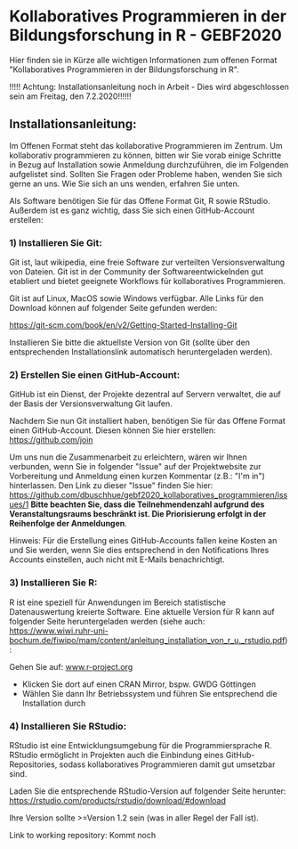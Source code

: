 # Kollaboratives Programmieren in der Bildungsforschung in R - GEBF2020
 Hier finden sie in Kürze alle wichtigen Informationen zum offenen Format "Kollaboratives Programmieren in der Bildungsforschung in R".


!!!!! Achtung: Installationsanleitung noch in Arbeit - Dies wird abgeschlossen sein am Freitag, den 7.2.2020!!!!!!


## Installationsanleitung:

Im Offenen Format steht das kollaborative Programmieren im Zentrum. Um kollaborativ programmieren zu können, bitten wir Sie vorab einige Schritte in Bezug auf Installation sowie Anmeldung durchzuführen, die im Folgenden aufgelistet sind. Sollten Sie Fragen oder Probleme haben, wenden Sie sich gerne an uns. Wie Sie sich an uns wenden, erfahren Sie unten.

Als Software benötigen Sie für das Offene Format Git, R sowie RStudio. Außerdem ist es ganz wichtig, dass Sie sich einen GitHub-Account erstellen:

### 1) Installieren Sie Git:

Git ist, laut wikipedia, eine freie Software zur verteilten Versionsverwaltung von Dateien. Git ist in der Community der Softwareentwickelnden gut etabliert und bietet geeignete Workflows für kollaboratives Programmieren.

Git ist auf Linux, MacOS sowie Windows verfügbar. Alle Links für den Download können auf folgender Seite gefunden werden:

https://git-scm.com/book/en/v2/Getting-Started-Installing-Git

Installieren Sie bitte die aktuellste Version von Git (sollte über den entsprechenden Installationslink automatisch heruntergeladen werden).

### 2) Erstellen Sie einen GitHub-Account:

GitHub ist ein Dienst, der Projekte dezentral auf Servern verwaltet, die auf der Basis der Versionsverwaltung Git laufen.

Nachdem Sie nun Git installiert haben, benötigen Sie für das Offene Format einen GitHub-Account. Diesen können Sie hier erstellen: https://github.com/join

Um uns nun die Zusammenarbeit zu erleichtern, wären wir Ihnen verbunden, wenn Sie in folgender "Issue" auf der Projektwebsite zur Vorbereitung und Anmeldung einen kurzen Kommentar (z.B.: "I'm in") hinterlassen. Den Link zu dieser "Issue" finden Sie hier:
https://github.com/dbuschhue/gebf2020_kollaboratives_programmieren/issues/1 **Bitte beachten Sie, dass die Teilnehmendenzahl aufgrund des Veranstaltungsraums beschränkt ist. Die Priorisierung erfolgt in der Reihenfolge der Anmeldungen**. 

Hinweis: Für die Erstellung eines GitHub-Accounts fallen keine Kosten an und Sie werden, wenn Sie dies entsprechend in den Notifications Ihres Accounts einstellen, auch nicht mit E-Mails benachrichtigt.

### 3) Installieren Sie R:

R ist eine speziell für Anwendungen im Bereich statistische Datenauswertung kreierte Software. Eine aktuelle Version für R kann auf folgender Seite heruntergeladen werden (siehe auch: https://www.wiwi.ruhr-uni-bochum.de/fiwipo/mam/content/anleitung_installation_von_r_u._rstudio.pdf):

Gehen Sie auf:
www.r-project.org

- Klicken Sie dort auf einen CRAN Mirror, bspw. GWDG Göttingen
- Wählen Sie dann Ihr Betriebssystem und führen Sie entsprechend die Installation durch


### 4) Installieren Sie RStudio:

RStudio ist eine Entwicklungsumgebung für die Programmiersprache R. RStudio ermöglicht in Projekten auch die Einbindung eines GitHub-Repositories, sodass kollaboratives Programmieren damit gut umsetzbar sind.

Laden Sie die entsprechende RStudio-Version auf folgender Seite herunter:
https://rstudio.com/products/rstudio/download/#download

Ihre Version sollte >=Version 1.2 sein (was in aller Regel der Fall ist).

Link to working repository: Kommt noch
